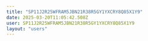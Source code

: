 ```yaml
---
title: "SP11J2R25WFRAM5JBN21R38R5GY1YXCRY8Q85X1Y9"
date: 2025-03-20T11:05:42.508Z
user: SP11J2R25WFRAM5JBN21R38R5GY1YXCRY8Q85X1Y9
layout: "users"
---
```

    